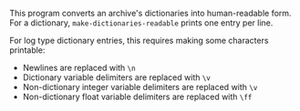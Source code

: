 This program converts an archive's dictionaries into human-readable form.
For a dictionary, `make-dictionaries-readable` prints one entry per line.

For log type dictionary entries, this requires making some characters printable:

* Newlines are replaced with `\n`
* Dictionary variable delimiters are replaced with `\v`
* Non-dictionary integer variable delimiters are replaced with `\v`
* Non-dictionary float variable delimiters are replaced with `\ff`
